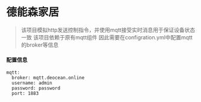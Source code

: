 # 德能森家居

> 该项目模拟http发送控制指令，并使用mqtt接受实时消息用于保证设备状态一致
> 该项目依赖于原有mqtt组件 因此需要在configration.yml中配置mqtt的broker等信息

#### 配置信息

```
mqtt:
  broker: mqtt.deocean.online
  username: admin
  password: password
  port: 1883
```


